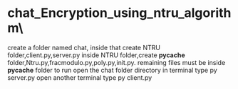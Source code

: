 # chat_Encryption_using_ntru_algorithm\
create a folder named chat, inside that 
create NTRU folder,client.py,server.py
inside NTRU folder,create __pycache__ folder,Ntru.py,fracmodulo.py,poly.py,init.py.
remaining files must be inside __pycache__ folder
to run
open the chat folder directory in terminal
type py server.py
open another terminal type py client.py
